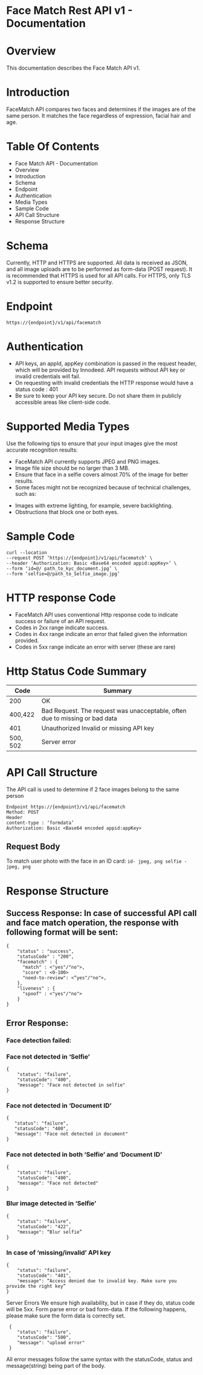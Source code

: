 # Face Match Rest API v1 - Documentation

# Overview
This documentation describes the Face Match API v1.

# Introduction
FaceMatch API compares two faces and determines if the images are of the 
same person. It matches the face regardless of expression, facial hair and age.

# Table Of Contents
* Face Match API - Documentation
* Overview
* Introduction
* Schema
* Endpoint
* Authentication
* Media Types
* Sample Code
* API Call Structure
* Response Structure

# Schema
Currently, HTTP and HTTPS are supported. All data is received as JSON, and all image uploads are to be performed as form-data (POST request). It is recommended that HTTPS is used for all API calls. For HTTPS, only TLS v1.2 is supported to ensure better security.

# Endpoint
`https://{endpoint}/v1/api/facematch`

# Authentication
* API keys, an appId, appKey combination is passed in the request header, which will be provided by Innodeed. API requests without API key or invalid credentials will fail.
* On requesting with invalid credentials the HTTP response would have a status code : 401
* Be sure to keep your API key secure. Do not share them in publicly accessible areas like client-side code.

# Supported Media Types

Use the following tips to ensure that your input images give the most accurate recognition results:
* FaceMatch API currently supports  JPEG and PNG images.
* Image file size should be no larger than 3 MB.
* Ensure that face in a selfie covers almost 70% of the image for better results.
* Some faces might not be recognized because of technical challenges, such as:
- Images with extreme lighting, for example, severe backlighting.
- Obstructions that block one or both eyes.


# Sample Code

```
curl --location 
--request POST ‘https://{endpoint}/v1/api/facematch’ \
--header ‘Authorization: Basic <Base64 encoded appid:appKey>’ \
--form ‘id=@/ path_to_kyc_document.jpg’ \
--form ‘selfie=@/path_to_Selfie_image.jpg’
```

# HTTP response Code

* FaceMatch API uses conventional Http response code to indicate success or failure of an API request.
* Codes in 2xx range indicate success.
* Codes in 4xx range indicate an error that failed given the information provided.
* Codes in 5xx range indicate an error with server (these are rare)

# Http Status Code Summary

| Code  | Summary |
| ------------- | ------------- |
| 200 | OK |
| 400,422  | Bad Request. The request was unacceptable, often due to missing or bad data  |
| 401   | Unauthorized    Invalid or missing API key |
| 500, 502 | Server error





# API Call Structure

The API call is used to determine if 2 face images belong to the same person

```
Endpoint https://{endpoint}/v1/api/facematch 
Method: POST
Header
content-type : ‘formdata’
Authorization: Basic <Base64 encoded appid:appKey>
```
## Request Body
To match user photo with the face in an ID card:
``
id- jpeg, png
selfie - jpeg, png
``


# Response Structure

## Success Response: In case of successful API call and face match operation, the response with following format will be sent:
```
{
    "status" : "success",
    "statusCode" : "200",
    "facematch" : {
      "match" : <"yes"/"no">,
      "score" : <0-100>
      "need-to-review": <“yes"/"no">,
    },
    "liveness" : {
      "spoof" : <"yes"/"no">
    }
}
 ```
    
## Error Response:
### Face detection failed:
### Face not detected in ‘Selfie’
```
{
    "status": "failure",
    "statusCode": "400",
    "message": "Face not detected in selfie"
}
```

### Face not detected in ‘Document ID’
```
{           
   "status": "failure",
   "statusCode": "400",
   "message": "Face not detected in document"
}
```

### Face not detected in both ‘Selfie’ and ‘Document ID’ 
```
{           
    "status": "failure",
    "statusCode": "400",
    "message": "Face not detected"       
}
```

### Blur image detected in ‘Selfie’
```
{           
    "status": "failure",
    "statusCode": "422",
    "message": “Blur selfie”    
}
```

### In case of ‘missing/invalid’ API key
```
{           
    "status": "failure",
    "statusCode": "401",
    "message": “Access denied due to invalid key. Make sure you provide the right key”
}
```

Server Errors We ensure high availability, but in case if they do, status code will be 5xx.
Form parse error or bad form-data. If the following happens, please make sure the form data is correctly set.
 ``` 
  {
     "status": "failure",
     "statusCode": "500",
     "message": "upload error"
  }
 ``` 
All error messages follow the same syntax with the statusCode, status and message(string) being part of the body.
